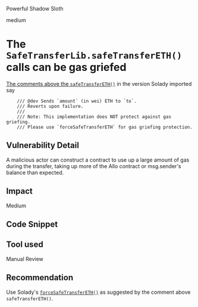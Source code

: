 Powerful Shadow Sloth

medium

# The `SafeTransferLib.safeTransferETH()` calls can be gas griefed

[The comments above the `safeTransferETH()`](https://github.com/Vectorized/solady/blob/4ab2da16ff2ea34c7f078c24a079e1e248d460d4/src/utils/SafeTransferLib.sol#L46-L50) in the version Solady imported say

```solidity
    /// @dev Sends `amount` (in wei) ETH to `to`.
    /// Reverts upon failure.
    ///
    /// Note: This implementation does NOT protect against gas griefing.
    /// Please use `forceSafeTransferETH` for gas griefing protection.
```

## Vulnerability Detail

A malicious actor can construct a contract to use up a large amount of gas during the transfer, taking up more of the Allo contract or msg.sender's balance than expected.

## Impact

Medium

## Code Snippet

## Tool used

Manual Review

## Recommendation

Use Solady's [`forceSafeTransferETH()`](https://github.com/Vectorized/solady/blob/4ab2da16ff2ea34c7f078c24a079e1e248d460d4/src/utils/SafeTransferLib.sol#L72) as suggested by the comment above `safeTransferETH()`.